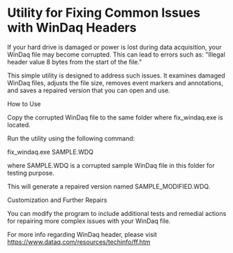 # Utility for Fixing Common Issues with WinDaq Headers

If your hard drive is damaged or power is lost during data acquisition, your WinDaq file may become corrupted. This can lead to errors such as: "Illegal header value 8 bytes from the start of the file."

This simple utility is designed to address such issues. It examines damaged WinDaq files, adjusts the file size, removes event markers and annotations, and saves a repaired version that you can open and use.

How to Use

Copy the corrupted WinDaq file to the same folder where fix_windaq.exe is located.

Run the utility using the following command: 

fix_windaq.exe SAMPLE.WDQ

where SAMPLE.WDQ is a corrupted sample WinDaq file in this folder for testing purpose. 

This will generate a repaired version named SAMPLE_MODIFIED.WDQ.

Customization and Further Repairs

You can modify the program to include additional tests and remedial actions for repairing more complex issues with your WinDaq file.

For more info regarding WinDaq header, please visit https://www.dataq.com/resources/techinfo/ff.htm
